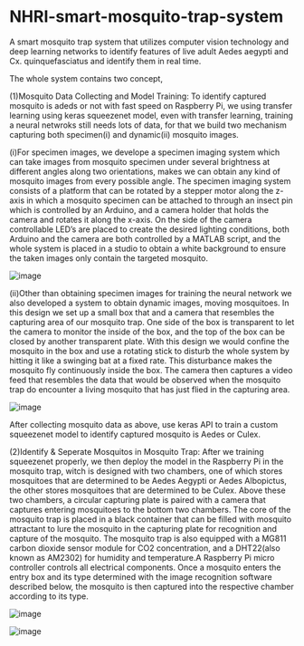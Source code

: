 # NHRI-smart-mosquito-trap-system
A smart mosquito trap system that utilizes computer vision technology and deep learning networks to identify features of live adult Aedes aegypti and Cx. quinquefasciatus and identify them in real time.

The whole system contains two concept,

(1)Mosquito Data Collecting and Model Training: To identify captured mosquito is adeds or not with fast speed on Raspberry Pi, we using transfer learning using keras squeezenet model, even with transfer learning, training a neural netwroks still needs lots of data, for that we build two mechanism capturing both specimen(i) and dynamic(ii) mosquito images.

(i)For specimen images, we develope a specimen imaging system which can take images from mosquito specimen under several brightness at different angles along two orientations, makes we can obtain any kind of mosquito images from every possible angle. The specimen imaging system consists of a platform that can be rotated by a stepper motor along the z-axis in which a mosquito specimen can be attached to through an insect pin  which is controlled by an Arduino, and a camera holder that holds the camera and rotates it along the x-axis. On the side of the camera controllable LED’s are placed to create the desired lighting conditions, both Arduino and the camera are both controlled by a MATLAB script, and the whole system is placed in a studio to obtain a white background to ensure the taken images only contain the targeted mosquito.

![image](https://user-images.githubusercontent.com/61857351/130550321-3b7be44c-a914-455a-969d-e663b456bc5a.png)


(ii)Other than obtaining specimen images for training the neural network we also developed a system to obtain dynamic images, moving mosquitoes. In this design we set up a small box that and a camera that resembles the capturing area of our mosquito trap. One side of the box is transparent to let the camera to monitor the inside of the box, and the top of the box can be closed by another transparent plate. With this design we would confine the mosquito in the box and use a rotating stick to disturb the whole system by hitting it like a swinging bat at a fixed rate. This disturbance makes the mosquito fly continuously inside the box. The camera then captures a video feed that resembles the data that would be observed when the mosquito trap do encounter a living mosquito that has just flied in the capturing area.

![image](https://user-images.githubusercontent.com/61857351/130550374-208689f4-1aac-4e7c-9924-c6e847d70057.png)


After collecting mosquito data as above, use keras API to train a custom squeezenet model to identify captured mosquito is Aedes or Culex.


(2)Identify & Seperate Mosquitos in Mosquito Trap: After we training squeezenet properly, we then deploy the model in the Raspberry Pi in the mosquito trap, witch is designed with two chambers, one of which stores mosquitoes that are determined to be Aedes Aegypti or Aedes Albopictus, the other stores mosquitoes that are determined to be Culex. Above these two chambers, a circular capturing plate is paired with a camera that captures entering mosquitoes to the bottom two chambers. The core of the mosquito trap is placed in a black container that can be filled with mosquito attractant to lure the mosquito in the capturing plate for recognition and capture of the mosquito. The mosquito trap is also equipped with a MG811 carbon dioxide sensor module for CO2 concentration, and a DHT22(also known as AM2302) for humidity and temperature.A Raspberry Pi micro controller controls all electrical components. Once a mosquito enters the entry box and its type determined with the image recognition software described below, the mosquito is then captured into the respective chamber according to its type. 

![image](https://user-images.githubusercontent.com/61857351/130189133-9bffd872-fec0-4f56-aa1d-f00293999b3b.png)

![image](https://user-images.githubusercontent.com/61857351/130550409-4157db4f-9a7f-4083-9593-62cb0d555aec.png)
